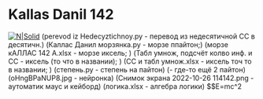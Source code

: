 # Kallas Danil 142
[![N|Solid](https://www.meteorologiaenred.com/wp-content/uploads/2021/07/mar-caribe.jpg)](https://pythonru.com/)
(perevod iz Hedecyztichnoy.py - перевод из недесятичной СС в десятичн.)
(Каллас Данил морзянка.py - морзе ппайтон;)
(морзе кАЛЛАС 142 А.xlsx - морзе иксель;  )
(Табл умнож, подсчёт колво инф. и СС - иксель (то что в названии);  )
(СС и табл умнож.xlsx - иксель точ то в названии;  )
(cтепень.py - cтепень на пайтон)
(- где-то ещё 2 пайтон)
(oHngBPaNUP8.jpg - нейронка)
(Снимок экрана 2022-10-26 114142.png - аутоматик маус и кейборд)
(логика.xlsx - алгебра логики)
$$E=mc^2
